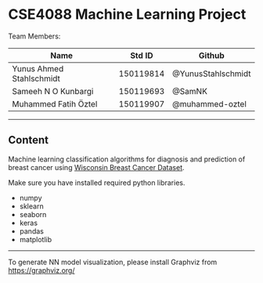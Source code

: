 # CSE4088 Machine Learning Project 

Team Members:


| Name | Std ID | Github |
| ---- | ----- | ------ |
|Yunus Ahmed Stahlschmidt | 150119814  | @YunusStahlschmidt
| Sameeh N O Kunbargi | 150119693 | @SamNK
| Muhammed Fatih Öztel | 150119907 | @muhammed-oztel

---

## Content

Machine learning classification algorithms for diagnosis and prediction of breast cancer using [Wisconsin Breast Cancer Dataset](https://archive.ics.uci.edu/ml/datasets/breast+cancer+wisconsin+(diagnostic)).


Make sure you have installed required python libraries.

- numpy
- sklearn
- seaborn
- keras
- pandas
- matplotlib

---

To generate NN model visualization, please install Graphviz from https://graphviz.org/


